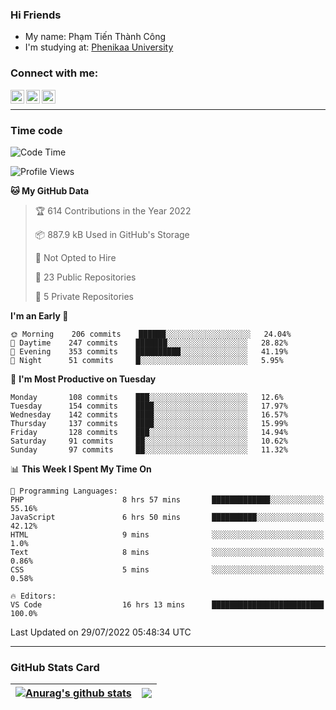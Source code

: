 ### Hi Friends

- My name: Phạm Tiến Thành Công
- I'm studying at: [Phenikaa University]


### Connect with me:
[<img align="left" alt="PhamTienThanhCong | Facebook" width="22px" src="https://upload.wikimedia.org/wikipedia/commons/thumb/1/16/Facebook-icon-1.png/640px-Facebook-icon-1.png" />][facebook]
[<img align="left" alt="PhamTienThanhCong | Zalo" width="22px" src="https://www.anphatpc.com.vn/template/anphat_2020v2/images/icon-zalo.jpg" />][zalo]
[<img align="left" alt="PhamTienThanhCong | LinkedIn" width="22px" src="https://cdn3.iconfinder.com/data/icons/inficons/512/linkedin.png" />][linkedin]

<br />

---

### Time code

<!--START_SECTION:waka-->
![Code Time](http://img.shields.io/badge/Code%20Time-492%20hrs%2013%20mins-blue)

![Profile Views](http://img.shields.io/badge/Profile%20Views-5-blue)

**🐱 My GitHub Data** 

> 🏆 614 Contributions in the Year 2022
 > 
> 📦 887.9 kB Used in GitHub's Storage 
 > 
> 🚫 Not Opted to Hire
 > 
> 📜 23 Public Repositories 
 > 
> 🔑 5 Private Repositories  
 > 
**I'm an Early 🐤** 

```text
🌞 Morning    206 commits    ██████░░░░░░░░░░░░░░░░░░░   24.04% 
🌆 Daytime    247 commits    ███████░░░░░░░░░░░░░░░░░░   28.82% 
🌃 Evening    353 commits    ██████████░░░░░░░░░░░░░░░   41.19% 
🌙 Night      51 commits     █░░░░░░░░░░░░░░░░░░░░░░░░   5.95%

```
📅 **I'm Most Productive on Tuesday** 

```text
Monday       108 commits    ███░░░░░░░░░░░░░░░░░░░░░░   12.6% 
Tuesday      154 commits    ████░░░░░░░░░░░░░░░░░░░░░   17.97% 
Wednesday    142 commits    ████░░░░░░░░░░░░░░░░░░░░░   16.57% 
Thursday     137 commits    ████░░░░░░░░░░░░░░░░░░░░░   15.99% 
Friday       128 commits    ███░░░░░░░░░░░░░░░░░░░░░░   14.94% 
Saturday     91 commits     ██░░░░░░░░░░░░░░░░░░░░░░░   10.62% 
Sunday       97 commits     ██░░░░░░░░░░░░░░░░░░░░░░░   11.32%

```


📊 **This Week I Spent My Time On** 

```text
💬 Programming Languages: 
PHP                      8 hrs 57 mins       █████████████░░░░░░░░░░░░   55.16% 
JavaScript               6 hrs 50 mins       ██████████░░░░░░░░░░░░░░░   42.12% 
HTML                     9 mins              ░░░░░░░░░░░░░░░░░░░░░░░░░   1.0% 
Text                     8 mins              ░░░░░░░░░░░░░░░░░░░░░░░░░   0.86% 
CSS                      5 mins              ░░░░░░░░░░░░░░░░░░░░░░░░░   0.58%

🔥 Editors: 
VS Code                  16 hrs 13 mins      █████████████████████████   100.0%

```


 Last Updated on 29/07/2022 05:48:34 UTC
<!--END_SECTION:waka-->

---

### GitHub Stats Card

| <a href="https://github.com/phamtienthanhcong"><img align="center" src="https://github-readme-stats.vercel.app/api?username=PhamTienThanhCong&show_icons=true&include_all_commits=true&theme=buefy&hide_border=true&theme=ocean_dark" alt="Anurag's github stats" /></a> | <a href="https://github.com/phamtienthanhcong"><img align="center" src="https://github-readme-stats.vercel.app/api/top-langs/?username=PhamTienThanhCong&layout=compact&theme=buefy&hide_border=true&theme=ocean_dark" /></a> |
| ------------- | ------------- |

[Phenikaa University]: https://phenikaa-uni.edu.vn/vi
[facebook]: https://www.facebook.com/phamtienthanhcong
[linkedin]: https://linkedin.com/in/phamtienthanhcong
[zalo]: https://zalo.me/0396396332
[tiktok]: https://www.tiktok.com/@phamtienthanhcong
[web]: https://github.com/PhamTienThanhCong/web_dev
[min project]: https://github.com/PhamTienThanhCong/Project-Of-Web
[c and cpp]: https://github.com/PhamTienThanhCong/Code_C_and_Cpro
[python]: https://github.com/PhamTienThanhCong/Python_beginer
